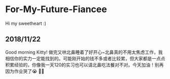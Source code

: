 # For-My-Future-Fiancee
Hi my sweetheart :)  

## 2018/11/22
Good morning Kitty! 做完又哄北鼻睡着了好开心~北鼻真的不用太焦虑工作，我相信你的实力一定能找到的。可能刚开始的钱不多或者比较累，但大家都是一点点积累经验的，你像我一天120的实习也可以请北鼻吃法餐对不对。今天加油！别再因为作业哭了😭
🐙🐇

  
